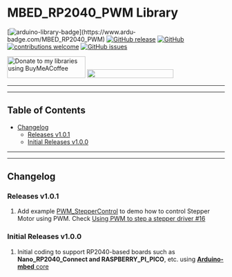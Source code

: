 # MBED_RP2040_PWM Library

[![arduino-library-badge](https://www.ardu-badge.com/badge/MBED_RP2040_PWM.svg?)](https://www.ardu-badge.com/MBED_RP2040_PWM)
[![GitHub release](https://img.shields.io/github/release/khoih-prog/MBED_RP2040_PWM.svg)](https://github.com/khoih-prog/MBED_RP2040_PWM/releases)
[![GitHub](https://img.shields.io/github/license/mashape/apistatus.svg)](https://github.com/khoih-prog/MBED_RP2040_PWM/blob/main/LICENSE)
[![contributions welcome](https://img.shields.io/badge/contributions-welcome-brightgreen.svg?style=flat)](#Contributing)
[![GitHub issues](https://img.shields.io/github/issues/khoih-prog/MBED_RP2040_PWM.svg)](http://github.com/khoih-prog/MBED_RP2040_PWM/issues)


<a href="https://www.buymeacoffee.com/khoihprog6" title="Donate to my libraries using BuyMeACoffee"><img src="https://cdn.buymeacoffee.com/buttons/v2/default-yellow.png" alt="Donate to my libraries using BuyMeACoffee" style="height: 50px !important;width: 181px !important;" ></a>
<a href="https://www.buymeacoffee.com/khoihprog6" title="Donate to my libraries using BuyMeACoffee"><img src="https://img.shields.io/badge/buy%20me%20a%20coffee-donate-orange.svg?logo=buy-me-a-coffee&logoColor=FFDD00" style="height: 20px !important;width: 200px !important;" ></a>


---
---

## Table of Contents

* [Changelog](#changelog)
  * [Releases v1.0.1](#Releases-v101)
  * [Initial Releases v1.0.0](#Initial-Releases-v100)

---
---

## Changelog

### Releases v1.0.1

1. Add example [PWM_StepperControl](https://github.com/khoih-prog/MBED_RP2040_PWM/examples/PWM_StepperControl) to demo how to control Stepper Motor using PWM. Check [Using PWM to step a stepper driver #16](https://github.com/khoih-prog/RP2040_PWM/issues/16)

### Initial Releases v1.0.0

1. Initial coding to support RP2040-based boards such as **Nano_RP2040_Connect and RASPBERRY_PI_PICO**, etc. using [**Arduino-mbed** core](https://github.com/arduino/ArduinoCore-mbed)


